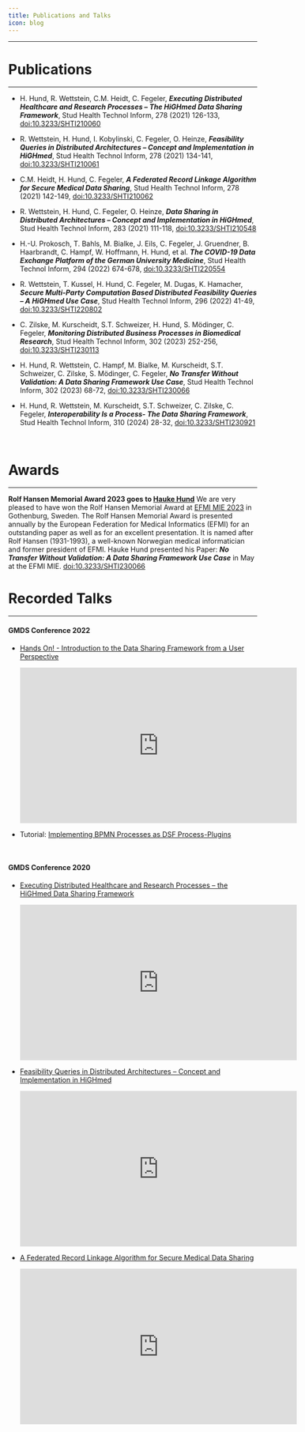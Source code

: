 ```yaml
---
title: Publications and Talks
icon: blog
---
```

---

# <b>Publications</b>
---
- H. Hund, R. Wettstein, C.M. Heidt, C. Fegeler, <I>**Executing Distributed Healthcare and Research Processes – The HiGHmed Data Sharing Framework**</I>, Stud Health Technol Inform, 278 (2021) 126-133, [doi:10.3233/SHTI210060](https://ebooks.iospress.nl/doi/10.3233/SHTI210060)

- R. Wettstein, H. Hund, I. Kobylinski, C. Fegeler, O. Heinze, <I>**Feasibility Queries in Distributed Architectures – Concept and Implementation in HiGHmed**</I>, Stud Health Technol Inform, 278 (2021) 134-141, [doi:10.3233/SHTI210061](https://ebooks.iospress.nl/doi/10.3233/SHTI210061)

- C.M. Heidt, H. Hund, C. Fegeler, <I>**A Federated Record Linkage Algorithm for Secure Medical Data Sharing**</I>, Stud Health Technol Inform, 278 (2021) 142-149, [doi:10.3233/SHTI210062](https://ebooks.iospress.nl/doi/10.3233/SHTI210062)

- R. Wettstein, H. Hund, C. Fegeler, O. Heinze, <I>**Data Sharing in Distributed Architectures – Concept and Implementation in HiGHmed**</I>, Stud Health Technol Inform, 283 (2021) 111-118, [doi:10.3233/SHTI210548](https://ebooks.iospress.nl/doi/10.3233/SHTI210548)

- H.-U. Prokosch, T. Bahls, M. Bialke, J. Eils, C. Fegeler, J. Gruendner, B. Haarbrandt, C. Hampf, W. Hoffmann, H. Hund, et al. <I>**The COVID-19 Data Exchange Platform of the German University Medicine**</I>, Stud Health Technol Inform, 294 (2022) 674-678, [doi:10.3233/SHTI220554](https://ebooks.iospress.nl/doi/10.3233/SHTI220554)

- R. Wettstein, T. Kussel, H. Hund, C. Fegeler, M. Dugas, K. Hamacher, <I>**Secure Multi-Party Computation Based Distributed Feasibility Queries – A HiGHmed Use Case**</I>, Stud Health Technol Inform, 296 (2022) 41-49, [doi:10.3233/SHTI220802](https://ebooks.iospress.nl/doi/10.3233/SHTI220802)

- C. Zilske, M. Kurscheidt, S.T. Schweizer, H. Hund, S. Mödinger, C. Fegeler, <I>**Monitoring Distributed Business Processes in Biomedical Research**</I>, Stud Health Technol Inform, 302 (2023) 252-256, [doi:10.3233/SHTI230113](https://ebooks.iospress.nl/doi/10.3233/SHTI230113)

- H. Hund, R. Wettstein, C. Hampf, M. Bialke, M. Kurscheidt, S.T. Schweizer, C. Zilske, S. Mödinger, C. Fegeler, <I>**No Transfer Without Validation: A Data Sharing Framework Use Case**</I>, Stud Health Technol Inform, 302 (2023) 68-72, [doi:10.3233/SHTI230066](https://ebooks.iospress.nl/doi/10.3233/SHTI230066)

- H. Hund, R. Wettstein, M. Kurscheidt, S.T. Schweizer, C. Zilske, C. Fegeler, <I>**Interoperability Is a Process- The Data Sharing Framework**</I>, Stud Health Technol Inform, 310 (2024) 28-32, [doi:10.3233/SHTI230921](https://ebooks.iospress.nl/doi/10.3233/SHTI230921)
<br>

# <b>Awards</b>
---
**Rolf Hansen Memorial Award 2023 goes to [Hauke Hund](https://github.com/hhund)**
We are very pleased to have won the Rolf Hansen Memorial Award at [EFMI MIE 2023](https://www.mie2023.org/) in Gothenburg, Sweden. The Rolf Hansen Memorial Award is presented annually by the European Federation for Medical Informatics (EFMI) for an outstanding paper as well as for an excellent presentation. It is named after Rolf Hansen (1931-1993), a well-known Norwegian medical informatician and former president of EFMI. Hauke Hund presented his Paper: <I>**No Transfer Without Validation: A Data Sharing Framework Use Case**</I> in May at the EFMI MIE. [doi:10.3233/SHTI230066 ](https://ebooks.iospress.nl/doi/10.3233/SHTI230066)
<br>

# <b>Recorded Talks</b>
---
#### <b>GMDS Conference 2022</b>
- [Hands On! - Introduction to the Data Sharing Framework from a User Perspective ](https://www.youtube.com/playlist?list=PLsHs7HOt6jDMe3PNevpo-uGsDTWVSMsYZ)
    <iframe width="560" height="315" src="https://www.youtube.com/embed/videoseries?si=Sv-kYnJta0Ee4bX6&amp;list=PLsHs7HOt6jDMe3PNevpo-uGsDTWVSMsYZ" title="YouTube video player" frameborder="0" allow="accelerometer; autoplay; clipboard-write; encrypted-media; gyroscope; picture-in-picture; web-share" allowfullscreen></iframe>


- Tutorial: [Implementing BPMN Processes as DSF Process-Plugins](/oldstable/tutorial/)
<br>

#### <b>GMDS Conference 2020</b>
- [Executing Distributed Healthcare and Research Processes – the HiGHmed Data Sharing Framework](https://www.youtube.com/watch?v=OzjyqmZZPSA)
    <iframe width="560" height="315" src="https://www.youtube.com/embed/OzjyqmZZPSA?si=LCXclvtIg_uI_LlA" title="YouTube video player" frameborder="0" allow="accelerometer; autoplay; clipboard-write; encrypted-media; gyroscope; picture-in-picture; web-share" allowfullscreen></iframe>

- [Feasibility Queries in Distributed Architectures – Concept and Implementation in HiGHmed](https://www.youtube.com/watch?v=6Pom8KqYhTs)
    <iframe width="560" height="315" src="https://www.youtube.com/embed/6Pom8KqYhTs?si=LwwDw4Pq8DAfSWga" title="YouTube video player" frameborder="0" allow="accelerometer; autoplay; clipboard-write; encrypted-media; gyroscope; picture-in-picture; web-share" allowfullscreen></iframe>

- [A Federated Record Linkage Algorithm for Secure Medical Data Sharing](https://www.youtube.com/watch?v=bSEPqzxF8mM)
    <iframe width="560" height="315" src="https://www.youtube.com/embed/bSEPqzxF8mM?si=nO9sfzTCK7PGrs7O" title="YouTube video player" frameborder="0" allow="accelerometer; autoplay; clipboard-write; encrypted-media; gyroscope; picture-in-picture; web-share" allowfullscreen></iframe>